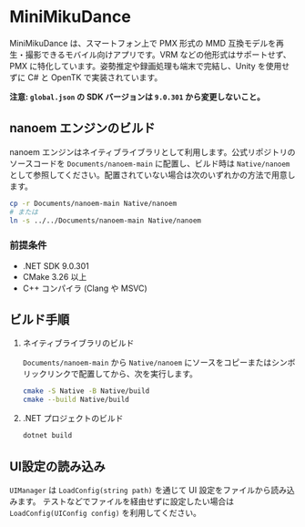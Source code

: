 # MiniMikuDance

MiniMikuDance は、スマートフォン上で PMX 形式の MMD 互換モデルを再生・撮影できるモバイル向けアプリです。VRM などの他形式はサポートせず、PMX に特化しています。姿勢推定や録画処理も端末で完結し、Unity を使用せずに C# と OpenTK で実装されています。

**注意: `global.json` の SDK バージョンは `9.0.301` から変更しないこと。**

## nanoem エンジンのビルド

nanoem エンジンはネイティブライブラリとして利用します。公式リポジトリのソースコードを `Documents/nanoem-main` に配置し、ビルド時は `Native/nanoem` として参照してください。配置されていない場合は次のいずれかの方法で用意します。

```sh
cp -r Documents/nanoem-main Native/nanoem
# または
ln -s ../../Documents/nanoem-main Native/nanoem
```

### 前提条件

- .NET SDK 9.0.301
- CMake 3.26 以上
- C++ コンパイラ (Clang や MSVC)

## ビルド手順

1. ネイティブライブラリのビルド

   `Documents/nanoem-main` から `Native/nanoem` にソースをコピーまたはシンボリックリンクで配置してから、次を実行します。

   ```sh
   cmake -S Native -B Native/build
   cmake --build Native/build
   ```

2. .NET プロジェクトのビルド

   ```sh
   dotnet build
   ```

## UI設定の読み込み

`UIManager` は `LoadConfig(string path)` を通じて UI 設定をファイルから読み込みます。
テストなどでファイルを経由せずに設定したい場合は `LoadConfig(UIConfig config)` を利用してください。
